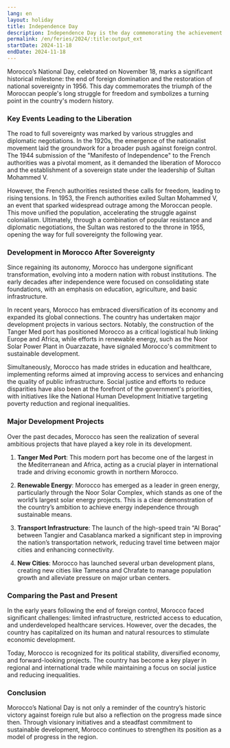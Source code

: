 ```yaml
---
lang: en
layout: holiday
title: Independence Day
description: Independence Day is the day commemorating the achievement or declaration of independence.
permalink: /en/feries/2024/:title:output_ext
startDate: 2024-11-18
endDate: 2024-11-18
---
```

Morocco’s National Day, celebrated on November 18, marks a significant historical milestone: the end of foreign domination and the restoration of national sovereignty in 1956. This day commemorates the triumph of the Moroccan people's long struggle for freedom and symbolizes a turning point in the country's modern history.

### Key Events Leading to the Liberation

The road to full sovereignty was marked by various struggles and diplomatic negotiations. In the 1920s, the emergence of the nationalist movement laid the groundwork for a broader push against foreign control. The 1944 submission of the "Manifesto of Independence" to the French authorities was a pivotal moment, as it demanded the liberation of Morocco and the establishment of a sovereign state under the leadership of Sultan Mohammed V.

However, the French authorities resisted these calls for freedom, leading to rising tensions. In 1953, the French authorities exiled Sultan Mohammed V, an event that sparked widespread outrage among the Moroccan people. This move unified the population, accelerating the struggle against colonialism. Ultimately, through a combination of popular resistance and diplomatic negotiations, the Sultan was restored to the throne in 1955, opening the way for full sovereignty the following year.

### Development in Morocco After Sovereignty

Since regaining its autonomy, Morocco has undergone significant transformation, evolving into a modern nation with robust institutions. The early decades after independence were focused on consolidating state foundations, with an emphasis on education, agriculture, and basic infrastructure.

In recent years, Morocco has embraced diversification of its economy and expanded its global connections. The country has undertaken major development projects in various sectors. Notably, the construction of the Tanger Med port has positioned Morocco as a critical logistical hub linking Europe and Africa, while efforts in renewable energy, such as the Noor Solar Power Plant in Ouarzazate, have signaled Morocco's commitment to sustainable development.

Simultaneously, Morocco has made strides in education and healthcare, implementing reforms aimed at improving access to services and enhancing the quality of public infrastructure. Social justice and efforts to reduce disparities have also been at the forefront of the government's priorities, with initiatives like the National Human Development Initiative targeting poverty reduction and regional inequalities.

### Major Development Projects

Over the past decades, Morocco has seen the realization of several ambitious projects that have played a key role in its development.

1. **Tanger Med Port**: This modern port has become one of the largest in the Mediterranean and Africa, acting as a crucial player in international trade and driving economic growth in northern Morocco.
   
2. **Renewable Energy**: Morocco has emerged as a leader in green energy, particularly through the Noor Solar Complex, which stands as one of the world’s largest solar energy projects. This is a clear demonstration of the country’s ambition to achieve energy independence through sustainable means.

3. **Transport Infrastructure**: The launch of the high-speed train “Al Boraq” between Tangier and Casablanca marked a significant step in improving the nation’s transportation network, reducing travel time between major cities and enhancing connectivity.

4. **New Cities**: Morocco has launched several urban development plans, creating new cities like Tamesna and Chrafate to manage population growth and alleviate pressure on major urban centers.

### Comparing the Past and Present

In the early years following the end of foreign control, Morocco faced significant challenges: limited infrastructure, restricted access to education, and underdeveloped healthcare services. However, over the decades, the country has capitalized on its human and natural resources to stimulate economic development.

Today, Morocco is recognized for its political stability, diversified economy, and forward-looking projects. The country has become a key player in regional and international trade while maintaining a focus on social justice and reducing inequalities.

### Conclusion

Morocco’s National Day is not only a reminder of the country’s historic victory against foreign rule but also a reflection on the progress made since then. Through visionary initiatives and a steadfast commitment to sustainable development, Morocco continues to strengthen its position as a model of progress in the region.